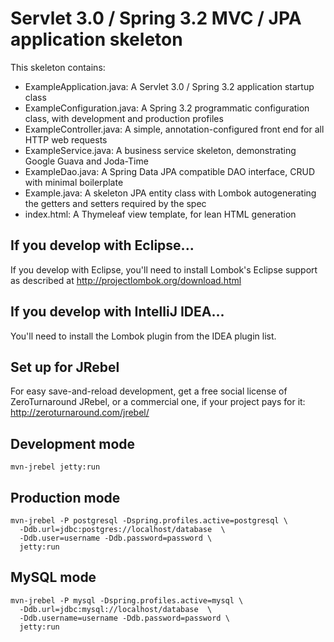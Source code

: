 # Servlet 3.0 / Spring 3.2 MVC / JPA application skeleton

This skeleton contains:

* ExampleApplication.java: A Servlet 3.0 / Spring 3.2 application startup class
* ExampleConfiguration.java: A Spring 3.2 programmatic configuration class, with development and production profiles
* ExampleController.java: A simple, annotation-configured front end for all HTTP web requests
* ExampleService.java: A business service skeleton, demonstrating Google Guava and Joda-Time
* ExampleDao.java: A Spring Data JPA compatible DAO interface, CRUD with minimal boilerplate
* Example.java: A skeleton JPA entity class with Lombok autogenerating the getters and setters required by the spec
* index.html: A Thymeleaf view template, for lean HTML generation

## If you develop with Eclipse...

If you develop with Eclipse, you'll need to install Lombok's Eclipse support
as described at http://projectlombok.org/download.html

## If you develop with IntelliJ IDEA...

You'll need to install the Lombok plugin from the IDEA plugin list.

## Set up for JRebel

For easy save-and-reload development, get a free social license of ZeroTurnaround
JRebel, or a commercial one, if your project pays for it: http://zeroturnaround.com/jrebel/

## Development mode
    mvn-jrebel jetty:run

## Production mode
    mvn-jrebel -P postgresql -Dspring.profiles.active=postgresql \
      -Ddb.url=jdbc:postgres://localhost/database  \
      -Ddb.user=username -Ddb.password=password \
      jetty:run

## MySQL mode
    mvn-jrebel -P mysql -Dspring.profiles.active=mysql \
      -Ddb.url=jdbc:mysql://localhost/database  \
      -Ddb.username=username -Ddb.password=password \
      jetty:run
